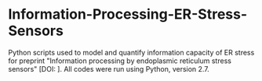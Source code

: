 # Information-Processing-ER-Stress-Sensors
Python scripts used to model and quantify information capacity of ER stress for preprint "Information processing by endoplasmic reticulum stress sensors" [DOI: ]. All codes were run using Python, version 2.7.
